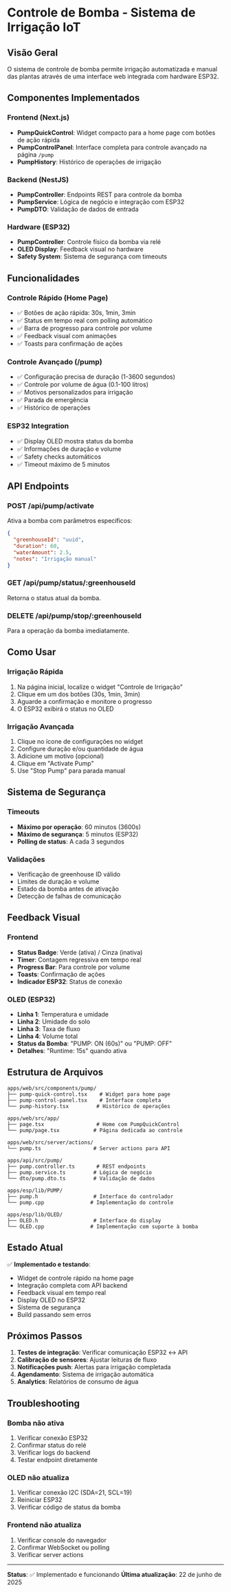 # Controle de Bomba - Sistema de Irrigação IoT

## Visão Geral

O sistema de controle de bomba permite irrigação automatizada e manual das plantas através de uma interface web integrada com hardware ESP32.

## Componentes Implementados

### Frontend (Next.js)

- **PumpQuickControl**: Widget compacto para a home page com botões de ação rápida
- **PumpControlPanel**: Interface completa para controle avançado na página `/pump`
- **PumpHistory**: Histórico de operações de irrigação

### Backend (NestJS)

- **PumpController**: Endpoints REST para controle da bomba
- **PumpService**: Lógica de negócio e integração com ESP32
- **PumpDTO**: Validação de dados de entrada

### Hardware (ESP32)

- **PumpController**: Controle físico da bomba via relé
- **OLED Display**: Feedback visual no hardware
- **Safety System**: Sistema de segurança com timeouts

## Funcionalidades

### Controle Rápido (Home Page)

- ✅ Botões de ação rápida: 30s, 1min, 3min
- ✅ Status em tempo real com polling automático
- ✅ Barra de progresso para controle por volume
- ✅ Feedback visual com animações
- ✅ Toasts para confirmação de ações

### Controle Avançado (/pump)

- ✅ Configuração precisa de duração (1-3600 segundos)
- ✅ Controle por volume de água (0.1-100 litros)
- ✅ Motivos personalizados para irrigação
- ✅ Parada de emergência
- ✅ Histórico de operações

### ESP32 Integration

- ✅ Display OLED mostra status da bomba
- ✅ Informações de duração e volume
- ✅ Safety checks automáticos
- ✅ Timeout máximo de 5 minutos

## API Endpoints

### POST /api/pump/activate

Ativa a bomba com parâmetros específicos:

```json
{
  "greenhouseId": "uuid",
  "duration": 60,
  "waterAmount": 2.5,
  "notes": "Irrigação manual"
}
```

### GET /api/pump/status/:greenhouseId

Retorna o status atual da bomba.

### DELETE /api/pump/stop/:greenhouseId

Para a operação da bomba imediatamente.

## Como Usar

### Irrigação Rápida

1. Na página inicial, localize o widget "Controle de Irrigação"
2. Clique em um dos botões (30s, 1min, 3min)
3. Aguarde a confirmação e monitore o progresso
4. O ESP32 exibirá o status no OLED

### Irrigação Avançada

1. Clique no ícone de configurações no widget
2. Configure duração e/ou quantidade de água
3. Adicione um motivo (opcional)
4. Clique em "Activate Pump"
5. Use "Stop Pump" para parada manual

## Sistema de Segurança

### Timeouts

- **Máximo por operação**: 60 minutos (3600s)
- **Máximo de segurança**: 5 minutos (ESP32)
- **Polling de status**: A cada 3 segundos

### Validações

- Verificação de greenhouse ID válido
- Limites de duração e volume
- Estado da bomba antes de ativação
- Detecção de falhas de comunicação

## Feedback Visual

### Frontend

- **Status Badge**: Verde (ativa) / Cinza (inativa)
- **Timer**: Contagem regressiva em tempo real
- **Progress Bar**: Para controle por volume
- **Toasts**: Confirmação de ações
- **Indicador ESP32**: Status de conexão

### OLED (ESP32)

- **Linha 1**: Temperatura e umidade
- **Linha 2**: Umidade do solo
- **Linha 3**: Taxa de fluxo
- **Linha 4**: Volume total
- **Status da Bomba**: "PUMP: ON (60s)" ou "PUMP: OFF"
- **Detalhes**: "Runtime: 15s" quando ativa

## Estrutura de Arquivos

```
apps/web/src/components/pump/
├── pump-quick-control.tsx    # Widget para home page
├── pump-control-panel.tsx    # Interface completa
└── pump-history.tsx         # Histórico de operações

apps/web/src/app/
├── page.tsx                 # Home com PumpQuickControl
└── pump/page.tsx           # Página dedicada ao controle

apps/web/src/server/actions/
└── pump.ts                 # Server actions para API

apps/api/src/pump/
├── pump.controller.ts       # REST endpoints
├── pump.service.ts         # Lógica de negócio
└── dto/pump.dto.ts         # Validação de dados

apps/esp/lib/PUMP/
├── pump.h                  # Interface do controlador
└── pump.cpp               # Implementação do controle

apps/esp/lib/OLED/
├── OLED.h                  # Interface do display
└── OLED.cpp               # Implementação com suporte à bomba
```

## Estado Atual

✅ **Implementado e testando**:

- Widget de controle rápido na home page
- Integração completa com API backend
- Feedback visual em tempo real
- Display OLED no ESP32
- Sistema de segurança
- Build passando sem erros

## Próximos Passos

1. **Testes de integração**: Verificar comunicação ESP32 ↔ API
2. **Calibração de sensores**: Ajustar leituras de fluxo
3. **Notificações push**: Alertas para irrigação completada
4. **Agendamento**: Sistema de irrigação automática
5. **Analytics**: Relatórios de consumo de água

## Troubleshooting

### Bomba não ativa

1. Verificar conexão ESP32
2. Confirmar status do relé
3. Verificar logs do backend
4. Testar endpoint diretamente

### OLED não atualiza

1. Verificar conexão I2C (SDA=21, SCL=19)
2. Reiniciar ESP32
3. Verificar código de status da bomba

### Frontend não atualiza

1. Verificar console do navegador
2. Confirmar WebSocket ou polling
3. Verificar server actions

---

**Status**: ✅ Implementado e funcionando
**Última atualização**: 22 de junho de 2025
